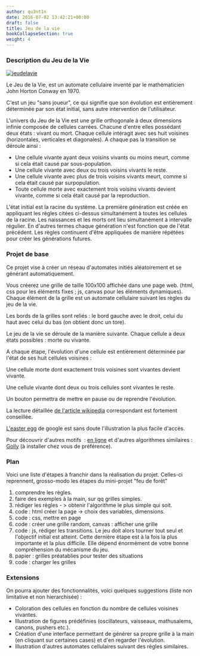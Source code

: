```yaml
---
author: qu3nt1n
date: 2016-07-02 13:42:21+00:00
draft: false
title: Jeu de la vie
bookCollapseSection: true
weight: 4
---
```





### Description du Jeu de la Vie









[![jeudelavie](/uploads/uploads/2016/07/jeudelavie.gif)
](/uploads/uploads/2016/07/jeudelavie.gif)




Le Jeu de la Vie, est un automate cellulaire inventé par le mathématicien John Horton Conway en 1970.

C'est un jeu "sans joueur", ce qui signifie que son évolution est entièrement déterminée par son état initial, sans autre intervention de l'utilisateur.

L'univers du Jeu de la Vie est une grille orthogonale à deux dimensions infinie composée de cellules carrées. Chacune d'entre elles possédant deux états : vivant ou mort. Chaque cellule intéragit avec ses huit voisines (horizontales, verticales et diagonales). A chaque pas la transition se déroule ainsi :



* Une cellule vivante ayant deux voisins vivants ou moins meurt, comme si cela était causé par sous-population.
* Une cellule vivante avec deux ou trois voisins vivants le reste.
* Une cellule vivante avec plus de trois voisins vivants meurt, comme si cela était causé par surpopulation.
* Toute cellule morte avec exactement trois voisins vivants devient vivante, comme si cela était causé par la reproduction.

L'état initial est la racine du système. La première génération est créée en appliquant les règles citées ci-dessus simultanément à toutes les cellules de la racine. Les naissances et les morts ont lieu simultanément à intervalle régulier. En d'autres termes chaque génération n'est fonction que de l'état précédent. Les règles continuent d'être appliquées de manière répétées pour créer les générations futures.






### Projet de base




Ce projet vise à créer un réseau d'automates initiés aléatoirement et se générant automatiquement.






Vous créerez une grille de taille 100x100 affichée dans une page web. (html, css pour les éléments fixes ; js, canvas pour les éléments dynamiques).
Chaque élément de la grille est un automate cellulaire suivant les règles du jeu de la vie.

Les bords de la grilles sont reliés : le bord gauche avec le droit, celui du haut avec celui du bas (on obtient donc un tore).

Le jeu de la vie se déroule de la manière suivante. Chaque cellule a deux états possibles : morte ou vivante.

A chaque étape, l'évolution d'une cellule est entièrement déterminée par l'état de ses huit cellules voisines :

Une cellule morte dont exactement trois voisines sont vivantes devient vivante.

Une cellule vivante dont deux ou trois cellules sont vivantes le reste.

Un bouton permettra de mettre en pause ou de reprendre l'évolution.

La lecture détaillée [ de l'article wikipedia](http://fr.wikipedia.org/wiki/Jeu_de_la_vie) correspondant est fortement conseillée.

[ L'easter egg](http://www.google.fr/search?q=conway%27s+game+of+life) de google est sans doute l'illustration la plus facile d'accès.

Pour découvrir d'autres motifs  : [en ligne](http://conwaylife.appspot.com/pattern/acorn) et d'autres algorithmes similaires : [Golly](http://golly.sourceforge.net/) (à installer chez vous de préférence).






### Plan





Voici une liste d'étapes à franchir dans la réalisation du projet. Celles-ci reprennent, grosso-modo les étapes du mini-projet "feu de forêt"






1. comprendre les règles.
2. faire des exemples à la main, sur qq grilles simples.
3. rédiger les règles - > obtenir l'algorithme le plus simple qui soit.
4. code : html créer la page -> choix des variables, dimensions.
5. code : css, mettre en page
6. code : créer une grille random, canvas : afficher une grille
7. code : js, rédiger les transitions. Le jeu doit alors tourner tout seul et l'objectif initial est atteint. Cette dernière étape est à la fois la plus importante et la plus difficile. Elle dépend énormément de votre bonne compréhension du mécanisme du jeu.
8. papier : grilles préatablies pour tester des situations
9. code : charger les grilles









### Extensions





On pourra ajouter des fonctionnalités, voici quelques suggestions (liste non limitative et non hierarchisée) :






* Coloration des cellules en fonction du nombre de cellules voisines vivantes.
* Illustration de figures prédéfinies (oscillateurs, vaisseaux, mathusalems, canons, pushers etc.).
* Création d'une interface permettant de générer sa propre grille à la main (en cliquant sur certaines cases) et d'en regarder l'évolution.
* Illustration d'autres automates cellulaires suivant des règles similaires.
